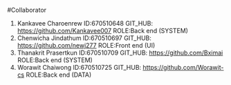 #Collaborator
1. Kankavee Charoenrew  ID:670510648 GIT_HUB: https://github.com/Kankavee007 ROLE:Back end (SYSTEM)
2. Chenwicha Jindathum  ID:670510697 GIT_HUB: https://github.com/newj277     ROLE:Front end (UI)
3. Thanakrit Prasertkun ID:670510709 GIT_HUB: https://github.com/Bximai      ROLE:Back end (SYSTEM)
4. Worawit Chaiwong     ID:670510725 GIT_HUB: https://github.com/Worawit-cs  ROLE:Back end (DATA)
